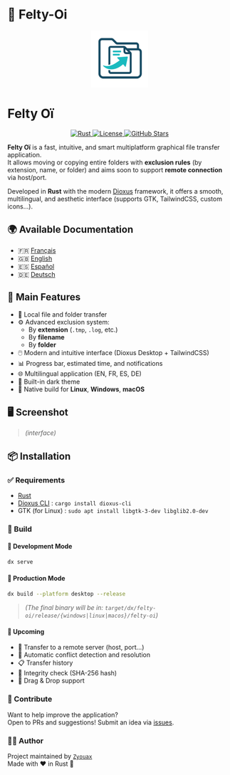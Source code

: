 # 🌟 Felty-Oi

<p align="center">
  <img src="assets/header_256.png" alt="Felty-Oi Logo" width="128" height="128">
</p>

# Felty Oï

<p align="center">
  <a href="https://www.rust-lang.org/" title="Made with Rust">
    <img src="https://img.shields.io/badge/Rust-1-blue?logo=rust&logoColor=white" alt="Rust">
  </a>
  <a href="https://github.com/Aqui-oi/Felty-oi/blob/main/LICENSE" title="MPL-2.0 License">
    <img src="https://img.shields.io/badge/License-MPL--2.0-blue?style=flat-square" alt="License">
  </a>
  <a href="https://github.com/Aqui-oi/Felty-oi/stargazers" title="View stars">
    <img src="https://img.shields.io/github/stars/Aqui-oi/Felty-oi?style=flat-square" alt="GitHub Stars">
  </a>
</p>

**Felty Oï** is a fast, intuitive, and smart multiplatform graphical file transfer application.  
It allows moving or copying entire folders with **exclusion rules** (by extension, name, or folder) and aims soon to support **remote connection** via host/port.

Developed in **Rust** with the modern [Dioxus](https://dioxuslabs.com) framework, it offers a smooth, multilingual, and aesthetic interface (supports GTK, TailwindCSS, custom icons...).

## 🌍 Available Documentation

- 🇫🇷 [Français](/README.md)
- 🇬🇧 [English](/docs/en.md)
- 🇪🇸 [Español](/docs/es.md)
- 🇩🇪 [Deutsch](/docs/de.md)

## 🚀 Main Features

- 🔄 Local file and folder transfer
- ⚙️ Advanced exclusion system:
  - By **extension** (`.tmp`, `.log`, etc.)
  - By **filename**
  - By **folder**
- 🖱️ Modern and intuitive interface (Dioxus Desktop + TailwindCSS)
- 📊 Progress bar, estimated time, and notifications
- 🌐 Multilingual application (EN, FR, ES, DE)
- 🌙 Built-in dark theme
- 💾 Native build for **Linux**, **Windows**, **macOS**

## 🖥️ Screenshot

> *(interface)*

## 📦 Installation

### ✅ Requirements

- [Rust](https://rust-lang.org)
- [Dioxus CLI](https://github.com/DioxusLabs/cli) : `cargo install dioxus-cli`
- GTK (for Linux) : `sudo apt install libgtk-3-dev libglib2.0-dev`

### 🔧 Build

#### 🔹 Development Mode

```bash
dx serve
```

#### 🔹 Production Mode

```bash
dx build --platform desktop --release
```

> *(The final binary will be in: `target/dx/felty-oi/release/{windows|linux|macos}/felty-oi`)*


#### 🧠 Upcoming
- 📡 Transfer to a remote server (host, port…)
- 🧩 Automatic conflict detection and resolution
- 📋 Transfer history
- 🔐 Integrity check (SHA-256 hash)
- 📁 Drag & Drop support

### 📝 Contribute
Want to help improve the application?  
Open to PRs and suggestions! Submit an idea via [issues](https://github.com/Aqui-oi/Felty-oi/issues/1).

### 🧑‍💻 Author
Project maintained by [`Zyouax`](https://github.com/zyouax)  
Made with ❤️ in Rust 🦀